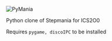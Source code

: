 ![PyMania](https://raw.githubusercontent.com/PretzelCA/sm-python-clone/master/assets/PyManiaLogoText.png)

Python clone of Stepmania for ICS2O0

Requires ``pygame, discoIPC`` to be installed
